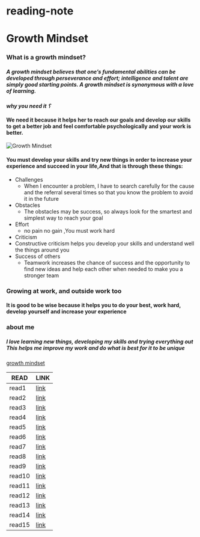 # reading-note
# Growth Mindset

### What is a growth mindset?
##### A growth mindset believes that one’s fundamental abilities can be developed through perseverance and effort; intelligence and talent are simply good starting points. A growth mindset is synonymous with a love of learning.

***why you need it ؟***
#### We need it because it helps her to reach our goals and develop our skills to get a better job and feel comfortable psychologically and your work is better.

![Growth Mindset](https://up.graaam.com/forums/828197/01565209909.jpg)

#### You must develop your skills and try new things in order to increase your experience and succeed in your life,And that is through these things:
- Challenges
    - When I encounter a problem, I have to search carefully for the cause and the referral several times so that you know the problem to avoid it in the future
- Obstacles
   - The obstacles may be success, so always look for the smartest and simplest way to reach your goal 
-  Effort
   - no pain no gain ,You must work hard 
-  Criticism
  - Constructive criticism helps you develop your skills and understand well the things around you 
-  Success of others
   -  Teamwork increases the chance of success and the opportunity to find new ideas and help each other when needed to make you a stronger team

### Growing at work, and outside work too
#### It is good to be wise because it helps you to do your best, work hard, develop yourself and increase your experience


### about me 
##### I love learning new things, developing my skills and trying everything out This helps me improve my work and do what is best for it to be unique

[growth mindset](https://www.atlassian.com/blog/inside-atlassian/growth-mindset)


| READ   | LINK  |   
|---------|--------|
| read1  | [link](https://suzan-amer.github.io/reading-note/)  |   
| read2  | [link](https://suzan-amer.github.io/reading-note/)  |      
| read3  | [link](https://suzan-amer.github.io/reading-note/)  |  
| read4  | [link](https://suzan-amer.github.io/reading-note/)  |   
| read5  | [link](https://suzan-amer.github.io/reading-note/)  |     
| read6  | [link](https://suzan-amer.github.io/reading-note/)  | 
| read7  | [link](https://suzan-amer.github.io/reading-note/)  |   
| read8  | [link](https://suzan-amer.github.io/reading-note/)  |     
| read9  | [link](https://suzan-amer.github.io/reading-note/)  | 
| read10 | [link](https://suzan-amer.github.io/reading-note/)  |   
| read11 | [link](https://suzan-amer.github.io/reading-note/)  |     
| read12 | [link](https://suzan-amer.github.io/reading-note/)  | 
| read13 | [link](https://suzan-amer.github.io/reading-note/)  |   
| read14 | [link](https://suzan-amer.github.io/reading-note/)  |     
| read15 | [link](https://suzan-amer.github.io/reading-note/)  | 